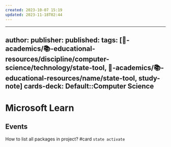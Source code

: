 ```yaml
---
created: 2023-10-07 15:19
updated: 2023-11-18T02:44
---
```


---
author: 
publisher: 
published: 
tags: [🔴-academics/📚-educational-resources/discipline/computer-science/technology/state-tool, 🔴-academics/📚-educational-resources/name/state-tool, study-note] 
cards-deck: Default::Computer Science
---

# Microsoft Learn

## Events

How to list all packages in project? #card
`state activate`



